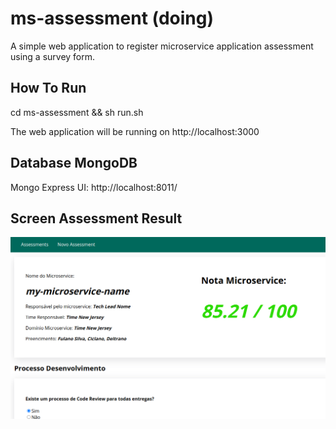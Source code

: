 # ms-assessment (doing)
A simple web application to register microservice application assessment using a survey form.

## How To Run
cd ms-assessment && sh run.sh

The web application will be running on http://localhost:3000

## Database MongoDB

Mongo Express UI: http://localhost:8011/


## Screen Assessment Result

![Screenshot](images/assessment-result.png)

